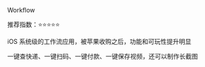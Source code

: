 Workflow

推荐指数：⭐⭐⭐⭐⭐

iOS 系统级的工作流应用，被苹果收购之后，功能和可玩性提升明显

一键查快递、一键扫码、一键付款、一键保存视频，还可以制作长截图































































